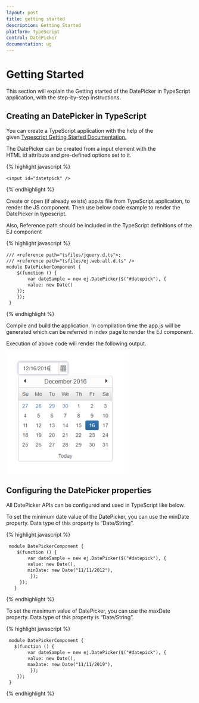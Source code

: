 ```yaml
---
layout: post
title: getting started
description: Getting Started
platform: TypeScript
control: DatePicker
documentation: ug
---
```


# Getting Started

This section will explain the Getting started of the DatePicker in TypeScript application, with the step-by-step instructions.

## Creating an DatePicker in TypeScript

You can create a TypeScript application with the help of the given [Typescript Getting Started Documentation.](https://help.syncfusion.com/js/typescript)

The DatePicker can be created from a input element with the HTML id attribute and pre-defined options set to it.

{% highlight javascript %}

    <input id="datetpick" />


{% endhighlight %}


Create or open (if already exists) app.ts file from TypeScript application, to render the JS component. Then use below code example to render the DatePicker in typescript.

Also, Reference path should be included in the TypeScript definitions of the EJ component

{% highlight javascript %}

    /// <reference path="tsfiles/jquery.d.ts">;
    /// <reference path="tsfiles/ej.web.all.d.ts" />
    module DatePickerComponent {
        $(function () {
            var dateSample = new ej.DatePicker($("#datepick"), {
            value: new Date()
        });
        });
     }

{% endhighlight %}

Compile and build the application. In compilation time the app.js will be generated which can be referred in index page to render the EJ component.

Execution of above code will render the following output.

![](gettingstarted_images\gettingstarted_img1.png)

## Configuring the DatePicker properties

All DatePicker APIs can be configured and used in TypeScript like below.

To set the minimum date value of the DatePicker, you can use the minDate property. Data type of this property is “Date/String”.

{% highlight javascript %}

     module DatePickerComponent {
        $(function () {
            var dateSample = new ej.DatePicker($("#datepick"), {
            value: new Date(),
            minDate: new Date("11/11/2012"),
             });
         });
       }

{% endhighlight %}

To set the maximum value of DatePicker, you can use the maxDate property. Data type of this property is “Date/String”.

{% highlight javascript %}

     module DatePickerComponent {
       $(function () {
            var dateSample = new ej.DatePicker($("#datepick"), {
            value: new Date(),
            maxDate: new Date("11/11/2019"),
             });
        });   
     }
{% endhighlight %}